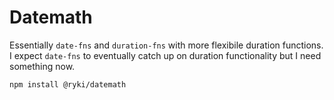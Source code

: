 # Datemath

Essentially `date-fns` and `duration-fns` with more flexibile duration functions. I expect `date-fns` to eventually catch up on duration functionality but I need something now.

    npm install @ryki/datemath
